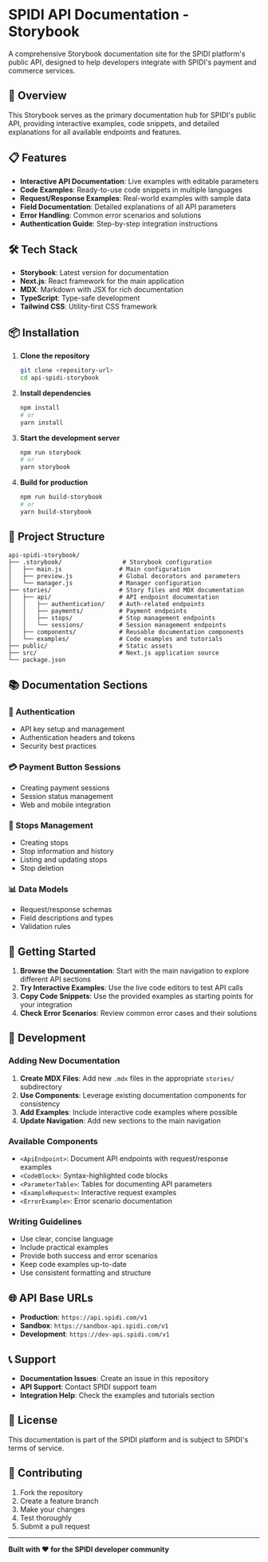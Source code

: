 # SPIDI API Documentation - Storybook



A comprehensive Storybook documentation site for the SPIDI platform's public API, designed to help developers integrate with SPIDI's payment and commerce services.

## 🚀 Overview

This Storybook serves as the primary documentation hub for SPIDI's public API, providing interactive examples, code snippets, and detailed explanations for all available endpoints and features.

## 📋 Features

- **Interactive API Documentation**: Live examples with editable parameters
- **Code Examples**: Ready-to-use code snippets in multiple languages
- **Request/Response Examples**: Real-world examples with sample data
- **Field Documentation**: Detailed explanations of all API parameters
- **Error Handling**: Common error scenarios and solutions
- **Authentication Guide**: Step-by-step integration instructions

## 🛠️ Tech Stack

- **Storybook**: Latest version for documentation
- **Next.js**: React framework for the main application
- **MDX**: Markdown with JSX for rich documentation
- **TypeScript**: Type-safe development
- **Tailwind CSS**: Utility-first CSS framework

## 📦 Installation

1. **Clone the repository**
   ```bash
   git clone <repository-url>
   cd api-spidi-storybook
   ```

2. **Install dependencies**
   ```bash
   npm install
   # or
   yarn install
   ```

3. **Start the development server**
   ```bash
   npm run storybook
   # or
   yarn storybook
   ```

4. **Build for production**
   ```bash
   npm run build-storybook
   # or
   yarn build-storybook
   ```

## 📁 Project Structure

```
api-spidi-storybook/
├── .storybook/                 # Storybook configuration
│   ├── main.js                # Main configuration
│   ├── preview.js             # Global decorators and parameters
│   └── manager.js             # Manager configuration
├── stories/                   # Story files and MDX documentation
│   ├── api/                   # API endpoint documentation
│   │   ├── authentication/    # Auth-related endpoints
│   │   ├── payments/          # Payment endpoints
│   │   ├── stops/             # Stop management endpoints
│   │   └── sessions/          # Session management endpoints
│   ├── components/            # Reusable documentation components
│   └── examples/              # Code examples and tutorials
├── public/                    # Static assets
├── src/                       # Next.js application source
└── package.json
```

## 📚 Documentation Sections

### 🔐 Authentication
- API key setup and management
- Authentication headers and tokens
- Security best practices

### 💳 Payment Button Sessions
- Creating payment sessions
- Session status management
- Web and mobile integration

### 🛑 Stops Management
- Creating stops
- Stop information and history
- Listing and updating stops
- Stop deletion

### 📊 Data Models
- Request/response schemas
- Field descriptions and types
- Validation rules

## 🎯 Getting Started

1. **Browse the Documentation**: Start with the main navigation to explore different API sections
2. **Try Interactive Examples**: Use the live code editors to test API calls
3. **Copy Code Snippets**: Use the provided examples as starting points for your integration
4. **Check Error Scenarios**: Review common error cases and their solutions

## 🔧 Development

### Adding New Documentation

1. **Create MDX Files**: Add new `.mdx` files in the appropriate `stories/` subdirectory
2. **Use Components**: Leverage existing documentation components for consistency
3. **Add Examples**: Include interactive code examples where possible
4. **Update Navigation**: Add new sections to the main navigation

### Available Components

- `<ApiEndpoint>`: Document API endpoints with request/response examples
- `<CodeBlock>`: Syntax-highlighted code blocks
- `<ParameterTable>`: Tables for documenting API parameters
- `<ExampleRequest>`: Interactive request examples
- `<ErrorExample>`: Error scenario documentation

### Writing Guidelines

- Use clear, concise language
- Include practical examples
- Provide both success and error scenarios
- Keep code examples up-to-date
- Use consistent formatting and structure

## 🌐 API Base URLs

- **Production**: `https://api.spidi.com/v1`
- **Sandbox**: `https://sandbox-api.spidi.com/v1`
- **Development**: `https://dev-api.spidi.com/v1`

## 📞 Support

- **Documentation Issues**: Create an issue in this repository
- **API Support**: Contact SPIDI support team
- **Integration Help**: Check the examples and tutorials section

## 📄 License

This documentation is part of the SPIDI platform and is subject to SPIDI's terms of service.

## 🤝 Contributing

1. Fork the repository
2. Create a feature branch
3. Make your changes
4. Test thoroughly
5. Submit a pull request

---

**Built with ❤️ for the SPIDI developer community**
